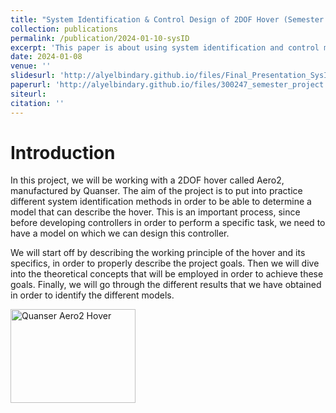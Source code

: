 ```yaml
---
title: "System Identification & Control Design of 2DOF Hover (Semester Project in DDMaC Lab)"
collection: publications
permalink: /publication/2024-01-10-sysID
excerpt: 'This paper is about using system identification and control methods in order to identify the Multi-Input-Multi-Output (MIMO) model of a 2DOF hover.'
date: 2024-01-08
venue: ''
slidesurl: 'http://alyelbindary.github.io/files/Final_Presentation_SysID.pdf'
paperurl: 'http://alyelbindary.github.io/files/300247_semester_project.pdf'
siteurl:
citation: ''
---
```


Introduction
===

In this project, we will be working with a 2DOF hover called Aero2, manufactured by Quanser. The aim of the project is to put into practice different system identification methods in order to be able to determine a model that can describe the hover. This is an important process, since before developing controllers in order to perform a specific task, we need to have a model on which we can design this controller. 

We will start off by describing the working principle of the hover and its specifics, in order to properly describe the project goals. Then we will dive into the theoretical concepts that will be employed in order to achieve these goals. Finally, we will go through the different results that we have obtained in order to identify the different models.

<img src="../files/hover.gif" alt="Quanser Aero2 Hover" title ="Quanser Aero2 Hover"  width="200" height="150">